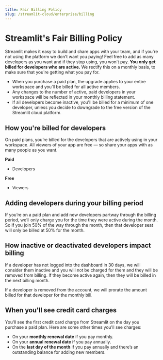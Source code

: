 ```yaml
---
title: Fair Billing Policy
slug: /streamlit-cloud/enterprise/billing
---
```


# Streamlit's Fair Billing Policy

Streamlit makes it easy to build and share apps with your team, and if you're not using the platform we don't want you paying!  Feel free to add as many developers as you want and if they stop using, you won't pay. **You only get billed for developers who are active.** We rectify this on a monthly basis, to make sure that you're getting what you pay for.

- When you purchase a paid plan, the upgrade applies to your entire workspace and you’ll be billed for all active members.
- Any changes to the number of active, paid developers in your workspace will be reflected in your monthly billing statement.
- If all developers become inactive, you'll be billed for a minimum of one developer, unless you decide to downgrade to the free version of the Streamlit cloud platform.

## **How you're billed for developers**

On paid plans, you’re billed for the developers that are actively using in your workspace. All viewers of your app are free — so share your apps with as many people as you want.

**Paid**

- Developers

**Free**

- Viewers

## Adding developers during your billing period

If you’re on a paid plan and add new developers partway through the billing period, we’ll only charge you for the time they were active during the month. So if you join 50% of the way through the month, then that developer seat will only be billed at 50% for the month.

## How inactive or deactivated developers impact billing

If a developer has not logged into the dashboard in 30 days, we will consider them inactive and you will not be charged for them and they will be removed from billing. If they become active again, then they will be billed in the next billing month.

If a developer is removed from the account, we will prorate the amount billed for that developer for the monthly bill.

## **When you'll see credit card charges**

You'll see the first credit card charge from Streamlit on the day you purchase a paid plan. Here are some other times you'll see charges:

- On your **monthly renewal date** if you pay monthly.
- On your **annual renewal date** if you pay annually.
- On the **last day of the month** if you pay annually and there’s an outstanding balance for adding new members.